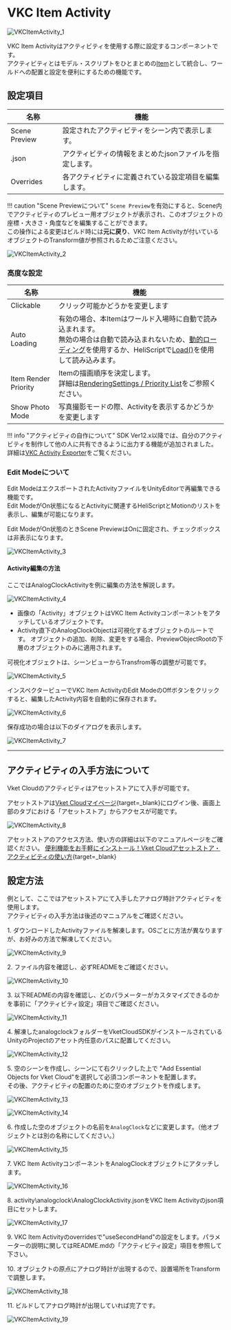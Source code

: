 # VKC Item Activity

![VKCItemActivity_1](img/VKCItemActivity_1.jpg)

VKC Item Activityはアクティビティを使用する際に設定するコンポーネントです。<br>
アクティビティとはモデル・スクリプトをひとまとめの[Item](../hs/hs_overview.md#item)として統合し、ワールドへの配置と設定を便利にするための機能です。

## 設定項目

| 名称 | 機能 |
| ---- | ---- |
| Scene Preview | 設定されたアクティビティをシーン内で表示します。|
| .json | アクティビティの情報をまとめたjsonファイルを指定します。|
| Overrides | 各アクティビティに定義されている設定項目を編集します。 |

!!! caution "Scene Previewについて"
    `Scene Preview`を有効にすると、Scene内でアクティビティのプレビュー用オブジェクトが表示され、このオブジェクトの座標・大きさ・角度などを編集することができます。<br>
    この操作による変更はビルド時には**元に戻り**、VKC Item Activityが付いているオブジェクトのTransform値が参照されるためご注意ください。

![VKCItemActivity_2](img/VKCItemActivity_2.jpg)

### 高度な設定

| 名称 | 機能 |
| ---- | ---- |
| Clickable | クリック可能かどうかを変更します |
| Auto Loading | 有効の場合、本Itemはワールド入場時に自動で読み込まれます。<br>無効の場合は自動で読み込まれないため、[動的ローディング](VKCItemField.md)を使用するか、HeliScriptで[Load()](../hs/hs_class_item.md#load)を使用して読み込みます。|
| Item Render Priority | Itemの描画順序を決定します。<br>詳細は[RenderingSettings / Priority List](../VketCloudSettings/RenderingSettings.md)をご参照ください。 |
| Show Photo Mode | 写真撮影モードの際、Activityを表示するかどうかを変更します |

!!! info "アクティビティの自作について"
    SDK Ver12.x以降では、自分のアクティビティを制作して他の人に共有できるように出力する機能が追加されました。<br>
    詳細は[VKC Activity Exporter](../SDKTools/VKCActivityExporter.md)をご覧ください。

### Edit Modeについて

Edit ModeはエクスポートされたActivityファイルをUnityEditorで再編集できる機能です。<br>
Edit ModeがOn状態になるとActivityに関連するHeliScriptとMotionのリストを表示し、編集が可能になります。

Edit ModeがOn状態のときScene PreviewはOnに固定され、チェックボックスは非表示になります。

![VKCItemActivity_3](img/VKCItemActivity_3.jpg)

#### Activity編集の方法

ここではAnalogClockActivityを例に編集の方法を解説します。

![VKCItemActivity_4](img/VKCItemActivity_4.jpg)

- 画像の「Activity」オブジェクトはVKC Item Activityコンポーネントをアタッチしているオブジェクトです。
- Activity直下のAnalogClockObjectは可視化するオブジェクトのルートです。
オブジェクトの追加、削除、変更をする場合、PreviewObjectRootの下層のオブジェクトのみに適用されます。

可視化オブジェクトは、シーンビューからTransfrom等の調整が可能です。

![VKCItemActivity_5](img/VKCItemActivity_5.jpg)

インスペクタービューでVKC Item ActivityのEdit ModeのOffボタンをクリックすると、編集したActivity内容を自動的に保存されます。

![VKCItemActivity_6](img/VKCItemActivity_6.jpg)

保存成功の場合は以下のダイアログを表示します。

![VKCItemActivity_7](img/VKCItemActivity_7.jpg)

---

## アクティビティの入手方法について

Vket Cloudのアクティビティはアセットストアにて入手が可能です。<br>

アセットストアは[Vket Cloudマイページ](https://cloud.vket.com/){target=_blank}にログイン後、画面上部のタブにおける「アセットストア」からアクセスが可能です。

![VKCItemActivity_8](img/VKCItemActivity_8.jpg)

アセットストアのアクセス方法、使い方の詳細は以下のマニュアルページをご確認ください。
[便利機能をお手軽にインストール！Vket Cloudアセットストア・アクティビティの使い方](https://magazine.vket.com/n/n7d554dbeb552){target=_blank}

## 設定方法

例として、ここではアセットストアにて入手したアナログ時計アクティビティを使用します。<br>
アクティビティの入手方法は後述のマニュアルをご確認ください。

1\. ダウンロードしたActivityファイルを解凍します。OSごとに方法が異なりますが、お好みの方法で解凍してください。

![VKCItemActivity_9](img/VKCItemActivity_9.jpg)

2\. ファイル内容を確認し、必ずREADMEをご確認ください。

![VKCItemActivity_10](img/VKCItemActivity_10.jpg)

3\. 以下READMEの内容を確認し、どのパラメーターがカスタマイズできるのかを事前に「アクティビティ設定」項目でご確認ください。

![VKCItemActivity_11](img/VKCItemActivity_11.jpg)

4\. 解凍したanalogclockフォルダーをVketCloudSDKがインストールされているUnityのProjectのアセット内任意のパスに配置してください。

![VKCItemActivity_12](img/VKCItemActivity_12.jpg)

5\. 空のシーンを作成し、シーンにて右クリックした上で "Add Essential Objects for Vket Cloud"を選択して必須コンポーネントを配置します。<br>その後、アクティビティの配置のために空のオブジェクトを作成します。

![VKCItemActivity_13](img/VKCItemActivity_13.jpg)

![VKCItemActivity_14](img/VKCItemActivity_14.jpg)

6\. 作成した空のオブジェクトの名前を`AnalogClock`などに変更します。（他オブジェクトとは別の名称にしてください。）

![VKCItemActivity_15](img/VKCItemActivity_15.jpg)

7\. VKC Item ActivityコンポーネントをAnalogClockオブジェクトにアタッチします。

![VKCItemActivity_16](img/VKCItemActivity_16.jpg)

8\. activity\analogclock\AnalogClockActivity.jsonをVKC Item Activityのjson項目にセットします。

![VKCItemActivity_17](img/VKCItemActivity_17.jpg)

9\. VKC Item Activityのoverridesで"useSecondHand"の設定をします。パラメーターの説明に関してはREADME.mdの「アクティビティ設定」項目を参照して下さい。

10\. オブジェクトの原点にアナログ時計が出現するので、設置場所をTransformで調整します。

![VKCItemActivity_18](img/VKCItemActivity_18.jpg)

11\. ビルドしてアナログ時計が出現していれば完了です。

![VKCItemActivity_19](img/VKCItemActivity_19.jpg)
